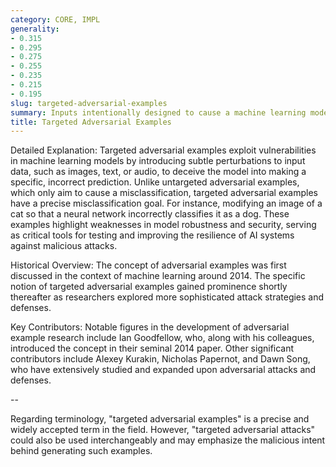 ```yaml
---
category: CORE, IMPL
generality:
- 0.315
- 0.295
- 0.275
- 0.255
- 0.235
- 0.215
- 0.195
slug: targeted-adversarial-examples
summary: Inputs intentionally designed to cause a machine learning model to misclassify them into a specific, incorrect category.
title: Targeted Adversarial Examples
---
```


Detailed Explanation:
Targeted adversarial examples exploit vulnerabilities in machine learning models by introducing subtle perturbations to input data, such as images, text, or audio, to deceive the model into making a specific, incorrect prediction. Unlike untargeted adversarial examples, which only aim to cause a misclassification, targeted adversarial examples have a precise misclassification goal. For instance, modifying an image of a cat so that a neural network incorrectly classifies it as a dog. These examples highlight weaknesses in model robustness and security, serving as critical tools for testing and improving the resilience of AI systems against malicious attacks.

Historical Overview:
The concept of adversarial examples was first discussed in the context of machine learning around 2014. The specific notion of targeted adversarial examples gained prominence shortly thereafter as researchers explored more sophisticated attack strategies and defenses.

Key Contributors:
Notable figures in the development of adversarial example research include Ian Goodfellow, who, along with his colleagues, introduced the concept in their seminal 2014 paper. Other significant contributors include Alexey Kurakin, Nicholas Papernot, and Dawn Song, who have extensively studied and expanded upon adversarial attacks and defenses.


--

Regarding terminology, "targeted adversarial examples" is a precise and widely accepted term in the field. However, "targeted adversarial attacks" could also be used interchangeably and may emphasize the malicious intent behind generating such examples.